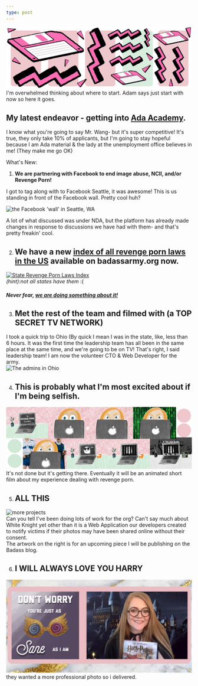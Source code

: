 ```yaml
---
type: post 
---
```

![LOVE me a nice floppy D](/images/pinkfloppydpattern.jpeg)  
I'm overwhelmed thinking about where to start. Adam says just start with now so here it goes.     
  
## My latest endeavor - getting into [Ada Academy](https://apply.adadev.org/). 
I know what you're going to say Mr. Wang- but it's super competitive! 
It's true, they only take 10% of applicants, but I'm going to stay hopeful because I am Ada material & the lady at the unemployment office believes in me! (They make me go OK)

What's New:  

1. **We are partnering with Facebook to end image abuse, NCII, and/or Revenge Porn!**  

I got to tag along with to Facebook Seattle, it was awesome! This is us standing in front of the Facebook wall. Pretty cool huh?

![the Facebook 'wall' in Seattle, WA](/images/badass-at-facebook.png)

A lot of what discussed was under NDA, but the platform has already made changes in response to discussions we have had with them- and that's pretty freakin' cool.  

2. ## We have a new [index of all revenge porn laws in the US](badassarmy.org/revenge-porn-laws-by-state) available on badassarmy.org now. 
[![State Revenge Porn Laws Index](/images/revengepornlawsbystatemint.jpeg)](badassarmy.org/revenge-porn-laws-by-state)  
*(hint):not all states have them* :( 
##### Never fear, [we are doing something about it!](https://badassarmy.org/2018/04/changemakers/)  
3. ## Met the rest of the team and filmed with (a TOP SECRET TV NETWORK)  
I took a quick trip to Ohio (By quick I mean I was in the state, like, less than 6 hours. It was the first time the leadership team has all been in the same place at the same time, and we're going to be on TV! That's right, I said leadership team! I am now the volunteer CTO & Web Developer for the army.   
![The admins in Ohio](/images/OhioYo.jpeg.png)   

4. ## This is probably what I'm most excited about if I'm being selfish.  
![filmstrip for my video "my revenge porn nightmare"](/images/revengepornnightmarefilmstrip.jpeg)  
It's not done but it's getting there. Eventually it will be an animated short film about my experience dealing with revenge porn.

5. ## ALL THIS
![more projects](/images/Imadeallthis.jpeg)  
Can you tell I've been doing lots of work for the org? Can't say much about White Knight yet other than it is a Web Application our developers created to notify victims if their photos may have been shared online without their consent.  
The artwork on the right is for an upcoming piece I will be publishing on the Badass blog. 

6. ## I WILL ALWAYS LOVE YOU HARRY 
![fangirling](/images/Harrypottergang.jpeg.png)  
they wanted a more professional photo so i delivered.

